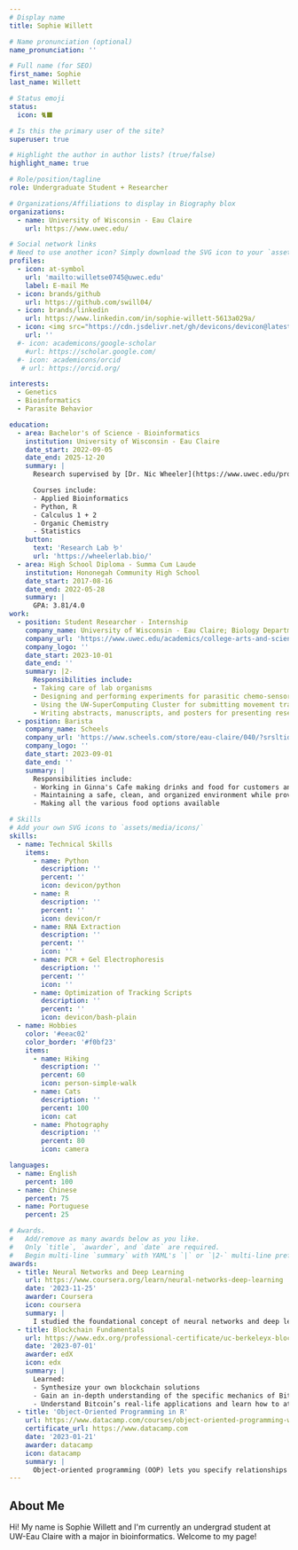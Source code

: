 ```yaml
---
# Display name
title: Sophie Willett

# Name pronunciation (optional)
name_pronunciation: ''

# Full name (for SEO)
first_name: Sophie
last_name: Willett

# Status emoji
status:
  icon: 🐈‍⬛

# Is this the primary user of the site?
superuser: true

# Highlight the author in author lists? (true/false)
highlight_name: true

# Role/position/tagline
role: Undergraduate Student + Researcher

# Organizations/Affiliations to display in Biography blox
organizations:
  - name: University of Wisconsin - Eau Claire
    url: https://www.uwec.edu/

# Social network links
# Need to use another icon? Simply download the SVG icon to your `assets/media/icons/` folder.
profiles:
  - icon: at-symbol
    url: 'mailto:willetse0745@uwec.edu'
    label: E-mail Me
  - icon: brands/github
    url: https://github.com/swill04/
  - icon: brands/linkedin
    url: https://www.linkedin.com/in/sophie-willett-5613a029a/
  - icon: <img src="https://cdn.jsdelivr.net/gh/devicons/devicon@latest/icons/slack/slack-original.svg" />
    url: ''
  #- icon: academicons/google-scholar
    #url: https://scholar.google.com/
  #- icon: academicons/orcid
   # url: https://orcid.org/

interests:
  - Genetics
  - Bioinformatics
  - Parasite Behavior

education:
  - area: Bachelor's of Science - Bioinformatics
    institution: University of Wisconsin - Eau Claire
    date_start: 2022-09-05
    date_end: 2025-12-20
    summary: |
      Research supervised by [Dr. Nic Wheeler](https://www.uwec.edu/profiles/wheelenj/).

      Courses include:
      - Applied Bioinformatics
      - Python, R
      - Calculus 1 + 2
      - Organic Chemistry
      - Statistics
    button:
      text: 'Research Lab 🪱'
      url: 'https://wheelerlab.bio/'
  - area: High School Diploma - Summa Cum Laude
    institution: Hononegah Community High School
    date_start: 2017-08-16
    date_end: 2022-05-28
    summary: |
      GPA: 3.81/4.0
work:
  - position: Student Researcher - Internship
    company_name: University of Wisconsin - Eau Claire; Biology Department
    company_url: 'https://www.uwec.edu/academics/college-arts-and-sciences/departments-programs/biology-department/'
    company_logo: ''
    date_start: 2023-10-01
    date_end: ''
    summary: |2-
      Responsibilities include:
      - Taking care of lab organisms
      - Designing and performing experiments for parasitic chemo-sensory behaviors
      - Using the UW-SuperComputing Cluster for submitting movement tracks for analysis
      - Writing abstracts, manuscripts, and posters for presenting research (ASP 2024, CERCA 2025, ASP 2025)
  - position: Barista
    company_name: Scheels
    company_url: 'https://www.scheels.com/store/eau-claire/040/?srsltid=AfmBOoqpUkV0d8fUC0YIw3tgQxl3vrscBGyrjiaQrmF4HQmDoLRT4oGw/'
    company_logo: ''
    date_start: 2023-09-01
    date_end: ''
    summary: |
      Responsibilities include:
      - Working in Ginna's Cafe making drinks and food for customers and other employees
      - Maintaining a safe, clean, and organized environment while providing excellent customer service
      - Making all the various food options available

# Skills
# Add your own SVG icons to `assets/media/icons/`
skills:
  - name: Technical Skills
    items:
      - name: Python
        description: ''
        percent: ''
        icon: devicon/python
      - name: R
        description: ''
        percent: ''
        icon: devicon/r
      - name: RNA Extraction
        description: ''
        percent: ''
        icon: ''
      - name: PCR + Gel Electrophoresis
        description: ''
        percent: ''
        icon: ''
      - name: Optimization of Tracking Scripts
        description: ''
        percent: ''
        icon: devicon/bash-plain
  - name: Hobbies
    color: '#eeac02'
    color_border: '#f0bf23'
    items:
      - name: Hiking
        description: ''
        percent: 60
        icon: person-simple-walk
      - name: Cats
        description: ''
        percent: 100
        icon: cat
      - name: Photography
        description: ''
        percent: 80
        icon: camera

languages:
  - name: English
    percent: 100
  - name: Chinese
    percent: 75
  - name: Portuguese
    percent: 25

# Awards.
#   Add/remove as many awards below as you like.
#   Only `title`, `awarder`, and `date` are required.
#   Begin multi-line `summary` with YAML's `|` or `|2-` multi-line prefix and indent 2 spaces below.
awards:
  - title: Neural Networks and Deep Learning
    url: https://www.coursera.org/learn/neural-networks-deep-learning
    date: '2023-11-25'
    awarder: Coursera
    icon: coursera
    summary: |
      I studied the foundational concept of neural networks and deep learning. By the end, I was familiar with the significant technological trends driving the rise of deep learning; build, train, and apply fully connected deep neural networks; implement efficient (vectorized) neural networks; identify key parameters in a neural network’s architecture; and apply deep learning to your own applications.
  - title: Blockchain Fundamentals
    url: https://www.edx.org/professional-certificate/uc-berkeleyx-blockchain-fundamentals
    date: '2023-07-01'
    awarder: edX
    icon: edx
    summary: |
      Learned:
      - Synthesize your own blockchain solutions
      - Gain an in-depth understanding of the specific mechanics of Bitcoin
      - Understand Bitcoin’s real-life applications and learn how to attack and destroy Bitcoin, Ethereum, smart contracts and Dapps, and alternatives to Bitcoin’s Proof-of-Work consensus algorithm
  - title: 'Object-Oriented Programming in R'
    url: https://www.datacamp.com/courses/object-oriented-programming-with-s3-and-r6-in-r
    certificate_url: https://www.datacamp.com
    date: '2023-01-21'
    awarder: datacamp
    icon: datacamp
    summary: |
      Object-oriented programming (OOP) lets you specify relationships between functions and the objects that they can act on, helping you manage complexity in your code. This is an intermediate level course, providing an introduction to OOP, using the S3 and R6 systems. S3 is a great day-to-day R programming tool that simplifies some of the functions that you write. R6 is especially useful for industry-specific analyses, working with web APIs, and building GUIs.
---
```


## About Me

Hi! My name is Sophie Willett and I'm currently an undergrad student at UW-Eau Claire with a major in bioinformatics. Welcome to my page!
